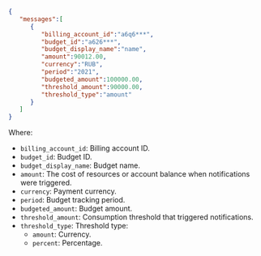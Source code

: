 ```json
{
   "messages":[
      {
         "billing_account_id":"a6q6***",
         "budget_id":"a626***",
         "budget_display_name":"name",
         "amount":90012.00,
         "currency":"RUB",
         "period":"2021",
         "budgeted_amount":100000.00,
         "threshold_amount":90000.00,
         "threshold_type":"amount"
      }
   ]
}
```

Where:

* `billing_account_id`: Billing account ID.
* `budget_id`: Budget ID.
* `budget_display_name`: Budget name.
* `amount`: The cost of resources or account balance when notifications were triggered.
* `currency`: Payment currency.
* `period`: Budget tracking period.
* `budgeted_amount`: Budget amount.
* `threshold_amount`: Consumption threshold that triggered notifications.
* `threshold_type`: Threshold type:
   * `amount`: Currency.
   * `percent`: Percentage.